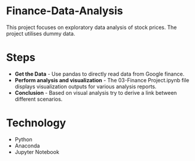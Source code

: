 # Finance-Data-Analysis
This project focuses on exploratory data analysis of stock prices. The project utilises dummy data.

# Steps
* **Get the Data** - Use pandas to directly read data from Google finance.
* **Perform analysis and visualization** - The 03-Finance Project.ipynb file displays visualization outputs for various analysis reports.
* **Conclusion** - Based on visual analysis try to derive a link between different scenarios.

# Technology
* Python
* Anaconda
* Jupyter Notebook

